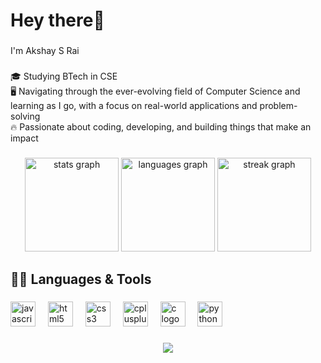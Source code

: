 <h1 align="left">Hey there👋</h1>

###

<p align="left">I'm Akshay S Rai</p>

###

<p align="left">🎓 Studying BTech in CSE  <br>🖥️ Navigating through the ever-evolving field of Computer Science and learning as I go, with a focus on real-world applications and problem-solving  <br>🔥 Passionate about coding, developing, and building things that make an impact</p>

###

<div align="center">
  <img src="https://github-readme-stats.vercel.app/api?username=akshy-rai&hide_title=false&hide_rank=false&show_icons=true&include_all_commits=true&count_private=true&disable_animations=false&theme=dracula&locale=en&hide_border=false&order=1" height="150" alt="stats graph" />
  <img src="https://github-readme-stats.vercel.app/api/top-langs?username=akshy-rai&locale=en&hide_title=false&layout=compact&card_width=320&langs_count=5&theme=dracula&hide_border=false&order=2" height="150" alt="languages graph" />
  <img src="https://github-readme-streak-stats.herokuapp.com/?user=akshy-rai&theme=dracula&hide_border=false&order=3" height="150" alt="streak graph" />
</div>

###

<h2 align="left">🧑‍💻 Languages & Tools</h2>

###

<div align="left">
  <img src="https://cdn.jsdelivr.net/gh/devicons/devicon/icons/javascript/javascript-original.svg" height="40" alt="javascript logo"  />
  <img width="12" />
  <img src="https://cdn.jsdelivr.net/gh/devicons/devicon/icons/html5/html5-original.svg" height="40" alt="html5 logo"  />
  <img width="12" />
  <img src="https://cdn.jsdelivr.net/gh/devicons/devicon/icons/css3/css3-original.svg" height="40" alt="css3 logo"  />
  <img width="12" />
  <img src="https://cdn.jsdelivr.net/gh/devicons/devicon/icons/cplusplus/cplusplus-original.svg" height="40" alt="cplusplus logo"  />
  <img width="12" />
  <img src="https://cdn.jsdelivr.net/gh/devicons/devicon/icons/c/c-original.svg" height="40" alt="c logo"  />
  <img width="12" />
  <img src="https://cdn.jsdelivr.net/gh/devicons/devicon/icons/python/python-original.svg" height="40" alt="python logo"  />
</div>

###

<div align="center">
  <img src="https://profile-counter.glitch.me/akshy-rai/count.svg?"  />
</div>

###
